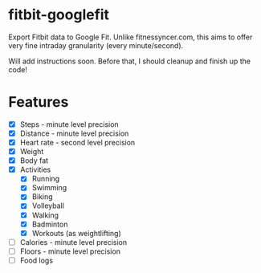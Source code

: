# fitbit-googlefit
Export Fitbit data to Google Fit. Unlike fitnessyncer.com, this aims to offer very fine intraday granularity (every minute/second).

Will add instructions soon. Before that, I should cleanup and finish up the code!


# Features
- [x] Steps - minute level precision
- [x] Distance - minute level precision
- [x] Heart rate - second level precision
- [x] Weight
- [x] Body fat
- [x] Activities 
  - [x] Running
  - [x] Swimming
  - [x] Biking
  - [x] Volleyball
  - [x] Walking
  - [x] Badminton
  - [x] Workouts (as weightlifting)
- [ ] Calories - minute level precision
- [ ] Floors - minute level precision
- [ ] Food logs

